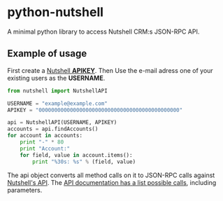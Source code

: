 # python-nutshell
A minimal python library to access Nutshell CRM:s JSON-RPC API.

## Example of usage
First create a [Nutshell **APIKEY**](http://www.import2.com/questions/235-how-do-i-get-nutshell-crm-api-key). Then Use the e-mail adress one of your existing users as the **USERNAME**.

```python
from nutshell import NutshellAPI

USERNAME = "example@example.com"
APIKEY = "000000000000000000000000000000000000000000000"

api = NutshellAPI(USERNAME, APIKEY)
accounts = api.findAccounts()
for account in accounts:
    print "-" * 80
    print "Account:"
    for field, value in account.items():
        print "%30s: %s" % (field, value)
```

The api object converts all method calls on it to JSON-RPC calls against [Nutshell's API](https://www.nutshell.com/api/). The [API documentation has a list possible calls](https://www.nutshell.com/api/detail/class_core.html), including parameters.
